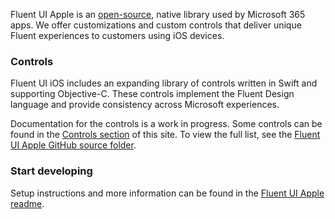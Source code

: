 Fluent UI Apple is an [open-source](https://github.com/microsoft/fluentui-apple), native library used by Microsoft 365 apps. We offer customizations and custom controls that deliver unique Fluent experiences to customers using iOS devices.

### Controls

Fluent UI iOS includes an expanding library of controls written in Swift and supporting Objective-C. These controls implement the Fluent Design language and provide consistency across Microsoft experiences.

Documentation for the controls is a work in progress. Some controls can be found in the [Controls section](#/controls/ios) of this site. To view the full list, see the [Fluent UI Apple GitHub source folder](https://github.com/microsoft/fluentui-apple/tree/master/ios/FluentUI).

### Start developing

Setup instructions and more information can be found in the [Fluent UI Apple readme](https://github.com/microsoft/fluentui-apple/blob/master/README.md).
